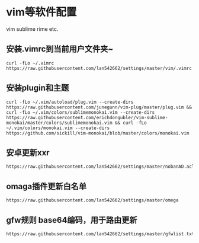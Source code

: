 # vim等软件配置
vim sublime rime etc.

## 安装.vimrc到当前用户文件夹~

```
curl -fLo ~/.vimrc https://raw.githubusercontent.com/lan542662/settings/master/vim/.vimrc
```

## 安装plugin和主题

```
curl -fLo ~/.vim/autoload/plug.vim --create-dirs https://raw.githubusercontent.com/junegunn/vim-plug/master/plug.vim && curl -fLo ~/.vim/colors/sublimemonokai.vim --create-dirs https://raw.githubusercontent.com/erichdongubler/vim-sublime-monokai/master/colors/sublimemonokai.vim && curl -fLo ~/.vim/colors/monokai.vim --create-dirs https://github.com/sickill/vim-monokai/blob/master/colors/monokai.vim
```
## 安卓更新xxr
```
https://raw.githubusercontent.com/lan542662/settings/master/nobanAD.acl
```

## omaga插件更新白名单
```
https://raw.githubusercontent.com/lan542662/settings/master/omega
```

## gfw规则 base64编码，用于路由更新
```
https://raw.githubusercontent.com/lan542662/settings/master/gfwlist.txt
```
